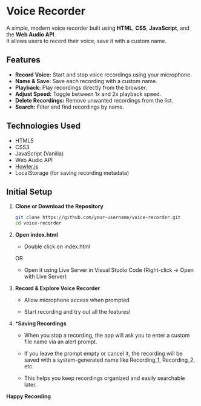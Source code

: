 
# Voice Recorder

A simple, modern voice recorder built using **HTML**, **CSS**, **JavaScript**, and the **Web Audio API**.  
It allows users to record their voice, save it with a custom name.

## Features

-  **Record Voice:** Start and stop voice recordings using your microphone.
-  **Name & Save:** Save each recording with a custom name.
-  **Playback:** Play recordings directly from the browser.
-  **Adjust Speed:** Toggle between 1x and 2x playback speed.
-  **Delete Recordings:** Remove unwanted recordings from the list.
-  **Search:** Filter and find recordings by name.

## Technologies Used

- HTML5
- CSS3
- JavaScript (Vanilla)
- Web Audio API
- [Howler.js](https://howlerjs.com/)  
- LocalStorage (for saving recording metadata)

## Initial Setup

1. **Clone or Download the Repository**
   ```bash
   git clone https://github.com/your-username/voice-recorder.git
   cd voice-recorder
   
2. **Open index.html**

   - Double click on index.html
     
   OR
   
   - Open it using Live Server in Visual Studio Code (Right-click → Open with Live Server)

3. **Record & Explore Voice Recorder**

   - Allow microphone access when prompted

   - Start recording and try out all the features!
     
4. ***Saving Recordings**
   
   - When you stop a recording, the app will ask you to enter a custom file name via an alert prompt.

   - If you leave the prompt empty or cancel it, the recording will be saved with a system-generated name like Recording_1, Recording_2, etc.

   - This helps you keep recordings organized and easily searchable later.


**Happy Recording**
